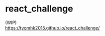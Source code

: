 # react_challenge

(WIP)<br>
<a href="https://tyomhk2015.github.io/react_challenge/">https://tyomhk2015.github.io/react_challenge/</a>